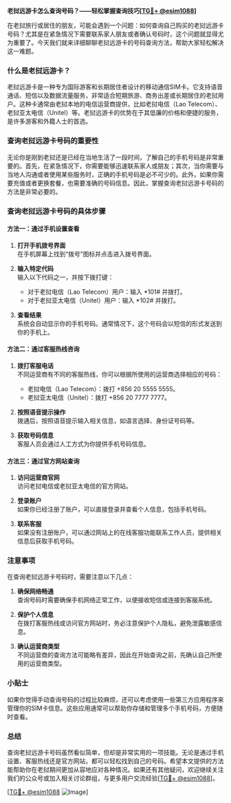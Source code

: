 **老挝远游卡怎么查询号码？——轻松掌握查询技巧[[TG💪+ @esim1088](https://t.me/s/esim1088)]**

在老挝旅行或居住的朋友，可能会遇到一个问题：如何查询自己购买的老挝远游卡号码？尤其是在紧急情况下需要联系家人朋友或者确认号码时，这个问题就显得尤为重要了。今天我们就来详细聊聊老挝远游卡的号码查询方法，帮助大家轻松解决这一难题。

### 什么是老挝远游卡？

老挝远游卡是一种专为国际游客和长期居住者设计的移动通信SIM卡。它支持语音通话、短信以及数据流量服务，非常适合短期旅游、商务出差或长期居住的老挝用户。这种卡通常由老挝本地的电信运营商提供，比如老挝电信（Lao Telecom）、老挝亚太电信（Unitel）等。老挝远游卡的优势在于其低廉的价格和便捷的服务，是许多游客和外籍人士的首选。

### 查询老挝远游卡号码的重要性

无论你是刚到老挝还是已经在当地生活了一段时间，了解自己的手机号码是非常重要的。首先，在紧急情况下，你需要能够迅速联系家人或朋友；其次，当你需要与当地人沟通或者使用某些服务时，正确的手机号码是必不可少的。此外，如果你需要充值或者更换套餐，也需要准确的号码信息。因此，掌握查询老挝远游卡号码的方法是非常必要的。

### 查询老挝远游卡号码的具体步骤

#### 方法一：通过手机设置查看

1. **打开手机拨号界面**  
   在手机屏幕上找到“拨号”图标并点击进入拨号界面。

2. **输入特定代码**  
   输入以下代码之一，并按下拨打键：
   - 对于老挝电信（Lao Telecom）用户：输入 *101# 并拨打。
   - 对于老挝亚太电信（Unitel）用户：输入 *102# 并拨打。

3. **查看结果**  
   系统会自动显示你的手机号码。通常情况下，这个号码会以短信的形式发送到你的手机上。

#### 方法二：通过客服热线咨询

1. **拨打客服电话**  
   不同运营商有不同的客服热线，你可以根据所使用的运营商选择相应的号码：
   - 老挝电信（Lao Telecom）：拨打 +856 20 5555 5555。
   - 老挝亚太电信（Unitel）：拨打 +856 20 7777 7777。

2. **按照语音提示操作**  
   拨通后，按照语音提示输入相关信息，如语言选择、身份证号码等。

3. **获取号码信息**  
   客服人员会通过人工方式为你提供手机号码信息。

#### 方法三：通过官方网站查询

1. **访问运营商官网**  
   访问老挝电信或老挝亚太电信的官方网站。

2. **登录账户**  
   如果你已经注册了账户，可以直接登录并查看个人信息，包括手机号码。

3. **联系客服**  
   如果没有注册账户，可以通过网站上的在线客服功能联系工作人员，提供相关信息后获取手机号码。

### 注意事项

在查询老挝远游卡号码时，需要注意以下几点：

1. **确保网络畅通**  
   查询号码时需要确保手机网络正常工作，以便接收短信或连接到客服系统。

2. **保护个人信息**  
   在拨打客服热线或访问官方网站时，务必注意保护个人隐私，避免泄露敏感信息。

3. **确认运营商类型**  
   不同运营商的查询方法可能略有差异，因此在开始查询之前，先确认自己所使用的运营商类型。

### 小贴士

如果你觉得手动查询号码的过程比较麻烦，还可以考虑使用一些第三方应用程序来管理你的SIM卡信息。这些应用通常可以帮助你存储和管理多个手机号码，方便随时查看。

### 总结

查询老挝远游卡号码虽然看似简单，但却是非常实用的一项技能。无论是通过手机设置、客服热线还是官方网站，都可以轻松找到自己的号码。希望本文提供的方法能帮助你在老挝期间更加从容地应对各种情况。如果还有其他疑问，欢迎继续关注我们的公众号或加入相关讨论群组，与更多用户交流经验[[TG💪+ @esim1088](https://t.me/s/esim1088)]。

[[TG💪+ @esim1088](https://t.me/s/esim1088) ![Image](https://i.postimg.cc/4NQfJmqS/Snipaste-2025-05-13-00-14-12.png)]